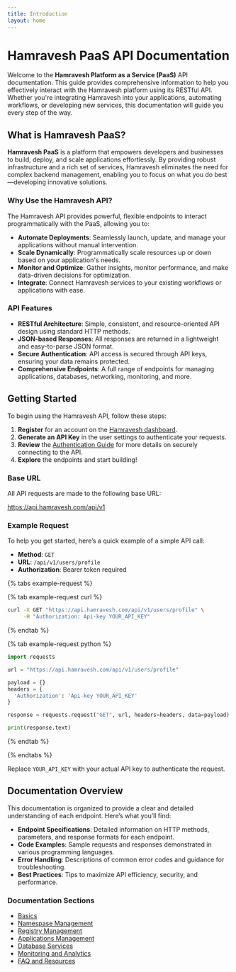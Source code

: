 ```yaml
---
title: Introduction
layout: home
---
```


# Hamravesh PaaS API Documentation

Welcome to the **Hamravesh Platform as a Service (PaaS)** API documentation. This guide provides comprehensive information to help you effectively interact with the Hamravesh platform using its RESTful API. Whether you're integrating Hamravesh into your applications, automating workflows, or developing new services, this documentation will guide you every step of the way.

## What is Hamravesh PaaS?

**Hamravesh PaaS** is a platform that empowers developers and businesses to build, deploy, and scale applications effortlessly. By providing robust infrastructure and a rich set of services, Hamravesh eliminates the need for complex backend management, enabling you to focus on what you do best—developing innovative solutions.

### Why Use the Hamravesh API?

The Hamravesh API provides powerful, flexible endpoints to interact programmatically with the PaaS, allowing you to:

- **Automate Deployments**: Seamlessly launch, update, and manage your applications without manual intervention.
- **Scale Dynamically**: Programmatically scale resources up or down based on your application's needs.
- **Monitor and Optimize**: Gather insights, monitor performance, and make data-driven decisions for optimization.
- **Integrate**: Connect Hamravesh services to your existing workflows or applications with ease.

### API Features

- **RESTful Architecture**: Simple, consistent, and resource-oriented API design using standard HTTP methods.
- **JSON-based Responses**: All responses are returned in a lightweight and easy-to-parse JSON format.
- **Secure Authentication**: API access is secured through API keys, ensuring your data remains protected.
- **Comprehensive Endpoints**: A full range of endpoints for managing applications, databases, networking, monitoring, and more.

## Getting Started

To begin using the Hamravesh API, follow these steps:

1. **Register** for an account on the [Hamravesh dashboard](https://hamravesh.com).
2. **Generate an API Key** in the user settings to authenticate your requests.
3. **Review** the [Authentication Guide](#authentication) for more details on securely connecting to the API.
4. **Explore** the endpoints and start building!

### Base URL

All API requests are made to the following base URL:

https://api.hamravesh.com/api/v1


### Example Request

To help you get started, here’s a quick example of a simple API call:

- **Method**: `GET`
- **URL**: `/api/v1/users/profile`
- **Authorization**: Bearer token required

{% tabs example-request %}

{% tab example-request curl %}
```bash
curl -X GET "https://api.hamravesh.com/api/v1/users/profile" \
     -H "Authorization: Api-key YOUR_API_KEY"
```
{% endtab %}

{% tab example-request python %}
```python
import requests

url = "https://api.hamravesh.com/api/v1/users/profile"

payload = {}
headers = {
  'Authorization': 'Api-key YOUR_API_KEY'
}

response = requests.request("GET", url, headers=headers, data=payload)

print(response.text)
```
{% endtab %}

{% endtabs %}

Replace `YOUR_API_KEY` with your actual API key to authenticate the request.

## Documentation Overview

This documentation is organized to provide a clear and detailed understanding of each endpoint. Here’s what you’ll find:

- **Endpoint Specifications**: Detailed information on HTTP methods, parameters, and response formats for each endpoint.
- **Code Examples**: Sample requests and responses demonstrated in various programming languages.
- **Error Handling**: Descriptions of common error codes and guidance for troubleshooting.
- **Best Practices**: Tips to maximize API efficiency, security, and performance.

### Documentation Sections

- [Basics](/sections/basics)  
- [Namespase Management](/sections/namespaces)  
- [Registry Management](/sections/registries)  
- [Applications Management](/sections/apps)  
- [Database Services](/sections/databases)  
- [Monitoring and Analytics](/sections/monitoring)  
- [FAQ and Resources](/extra/faq)